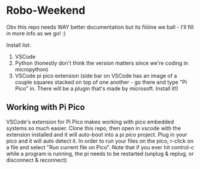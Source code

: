 ﻿# Robo-Weekend
Obv this repo needs WAY better documentation but its fiiiiine we ball - I'll fill in more info as we go! :)

Install list:
1. VSCode
2. Python (honestly don't think the version matters since we're coding in micropython)
3. VSCode pi pico extension (side bar on VSCode has an image of a couple squares stacked on top of one another - go there and type "Pi Pico" in. There will be a plugin that's made by microsoft. Install it!)

## Working with Pi Pico
VSCode's extension for Pi Pico makes working with pico embedded systems so much easier. Clone this repo, then open in vscode with the extension installed and it will auto-boot into a pi pico project. Plug in your pico and it will auto detect it. In order to run your files on the pico, r-click on a file and select "Run current file on Pico". Note that if you ever hit control-c while a program is running, the pi needs to be restarted (unplug & replug, or disconnect & reconnect) 


